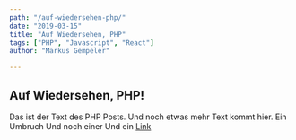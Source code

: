 ```yaml
---
path: "/auf-wiedersehen-php/"
date: "2019-03-15"
title: "Auf Wiedersehen, PHP"
tags: ["PHP", "Javascript", "React"]
author: "Markus Gempeler"

---
```

## Auf Wiedersehen, PHP!
Das ist der Text des PHP Posts. Und noch etwas mehr Text kommt hier.
Ein Umbruch
Und noch einer
Und ein [Link](https://www.google.com)
<!--stackedit_data:
eyJoaXN0b3J5IjpbMTg0Njc2Mjk2NV19
-->
